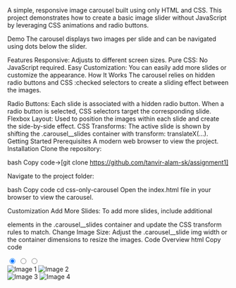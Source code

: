 A simple, responsive image carousel built using only HTML and CSS. This project demonstrates how to create a basic image slider without JavaScript by leveraging CSS animations and radio buttons.

Demo
The carousel displays two images per slide and can be navigated using dots below the slider.


Features
Responsive: Adjusts to different screen sizes.
Pure CSS: No JavaScript required.
Easy Customization: You can easily add more slides or customize the appearance.
How It Works
The carousel relies on hidden radio buttons and CSS :checked selectors to create a sliding effect between the images.

Radio Buttons: Each slide is associated with a hidden radio button. When a radio button is selected, CSS selectors target the corresponding slide.
Flexbox Layout: Used to position the images within each slide and create the side-by-side effect.
CSS Transforms: The active slide is shown by shifting the .carousel__slides container with transform: translateX(...).
Getting Started
Prerequisites
A modern web browser to view the project.
Installation
Clone the repository:

bash
Copy code->[git clone https://github.com/tanvir-alam-sk/assignment1]

Navigate to the project folder:

bash
Copy code
cd css-only-carousel
Open the index.html file in your browser to view the carousel.

Customization
Add More Slides: To add more slides, include additional <div class="carousel__slide"> elements in the .carousel__slides container and update the CSS transform rules to match.
Change Image Size: Adjust the .carousel__slide img width or the container dimensions to resize the images.
Code Overview
html
Copy code
<div class="carousel">
  <input type="radio" name="carousel" id="slide1" checked>
  <input type="radio" name="carousel" id="slide2">
  <input type="radio" name="carousel" id="slide3">

  <div class="carousel__slides">
    <div class="carousel__slide">
      <img src="https://via.placeholder.com/300x300?text=Image+1" alt="Image 1">
      <img src="https://via.placeholder.com/300x300?text=Image+2" alt="Image 2">
    </div>
    <div class="carousel__slide">
      <img src="https://via.placeholder.com/300x300?text=Image+3" alt="Image 3">
      <img src="https://via.placeholder.com/300x300?text=Image+4" alt="Image 4">
    </div>
    <!-- Additional slides go here -->
  </div>

  <div class="carousel__nav">
    <label for="slide1"></label>
    <label for="slide2"></label>
    <label for="slide3"></label>
  </div>
</div>
